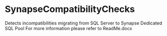 # SynapseCompatibilityChecks
Detects incompatibilities migrating from SQL Server to Synapse Dedicated SQL Pool
For more information please refer to ReadMe.docx
